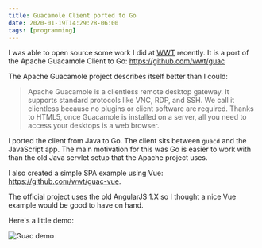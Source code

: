 ```yaml
---
title: Guacamole Client ported to Go
date: 2020-01-19T14:29:28-06:00
tags: [programming]
---
```


I was able to open source some work I did at [WWT](https://wwt.com) recently. It is a port of the Apache Guacamole Client to Go: https://github.com/wwt/guac

The Apache Guacamole project describes itself better than I could:

> Apache Guacamole is a clientless remote desktop gateway. It supports standard protocols like VNC, RDP, and SSH. We call it clientless because no plugins or client software are required. Thanks to HTML5, once Guacamole is installed on a server, all you need to access your desktops is a web browser.

I ported the client from Java to Go. The client sits between `guacd` and the JavaScript app. The main motivation for this was Go is easier to work with than the old Java servlet setup that the Apache project uses.

I also created a simple SPA example using Vue: https://github.com/wwt/guac-vue.

The official project uses the old AngularJS 1.X so I thought a nice Vue example would be good to have on hand.

Here's a little demo:

![Guac demo](/blog/guac.gif)
